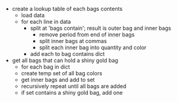 - create a lookup table of each bags contents
    - load data
    - for each line in data
        - split at 'bags contain'; result is outer bag and inner bags
            - remove period from end of inner bags
            - split inner bags at commas
            - split each inner bag into quantity and color
        - add each to bag contains dict 
- get all bags that can hold a shiny gold bag
    - for each bag in dict
    - create temp set of all bag colors
    - get inner bags and add to set
    - recursively repeat until all bags are added
    - if set contains a shiny gold bag, add one